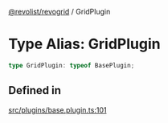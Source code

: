 [@revolist/revogrid](README.md) / GridPlugin

# Type Alias: GridPlugin

```ts
type GridPlugin: typeof BasePlugin;
```

## Defined in

[src/plugins/base.plugin.ts:101](https://github.com/revolist/revogrid/blob/477507f867ff98f395e0119897545945e222b246/src/plugins/base.plugin.ts#L101)
